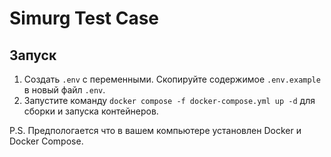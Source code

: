 # Simurg Test Case

## Запуск

1. Создать `.env` с переменными. Скопируйте содержимое `.env.example` в новый файл `.env`.
2. Запустите команду `docker compose -f docker-compose.yml up -d` для сборки и запуска контейнеров.

P.S. Предпологается что в вашем компьютере установлен Docker и Docker Compose.
